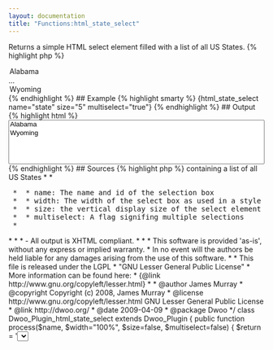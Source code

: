 ```yaml
---
layout: documentation
title: "Functions:html_state_select"
---
```


Returns a simple HTML select element filled with a list of all US States.
{% highlight php %}
<?php
html_state_select(string $name, [ string $width = "100%", [int $size = false, [bool $multiselect = false]]] )
{% endhighlight %}

* **name**: The name and id of the select element
* **width**: The vertical display size of the select element, defaults to false
* **size**: moo, defaults to foo
* **multiselect**: A flag signifing multiple selections, defaults to false

## Example
{% highlight smarty %}
{html_state_select name="state" width="200px"}
{% endhighlight %}

## Output
{% highlight html %}
<select name="state" id="state" style="width:200px;">
 <option value="AL">Alabama</option>
 ...
 <option value="WY">Wyoming</option>
</select>
{% endhighlight %}

## Example
{% highlight smarty %}
{html_state_select name="state" size="5" multiselect="true"}
{% endhighlight %}

## Output
{% highlight html %}
<select name="state" id="state" style="width:100%;" size="5" multiple="multiple">
 <option value="AL">Alabama</option>
 ...
 <option value="WY">Wyoming</option>
</select>
{% endhighlight %}

## Sources
{% highlight php %}
<?php
/**
 * {html_state_select} is a custom function that creates an html <select> containing a list of all US States 
 * 
 * <pre>
 *  * name: The name and id of the selection box
 *  * width: The width of the select box as used in a style attribute
 *  * size: the vertical display size of the select element
 *  * multiselect: A flag signifing multiple selections
 * </pre>
 * 
 * 
 * - All output is XHTML compliant. 
 * 
 * 
 * This software is provided 'as-is', without any express or implied warranty.
 * In no event will the authors be held liable for any damages arising from the use of this software.
 *
 * This file is released under the LGPL
 * "GNU Lesser General Public License"
 * More information can be found here:
 * {@link http://www.gnu.org/copyleft/lesser.html}
 *
 * @author     James Murray <http://www.vertigolabs.org>
 * @copyright  Copyright (c) 2008, James Murray
 * @license    http://www.gnu.org/copyleft/lesser.html  GNU Lesser General Public License
 * @link       http://dwoo.org/
 * @date       2009-04-09
 * @package    Dwoo
 */
class Dwoo_Plugin_html_state_select extends Dwoo_Plugin
{
	public function process($name, $width="100%", $size=false, $multiselect=false) {
 
		$return  = '<select name="'.$name.'" id="'.$name.'" style="width:'.$width.';"';
		if ($size != false && is_numeric($size)) {
			$return .= ' size="'.$size.'"';
		}
		if ($multiselect == true) {
			$return .= ' multiple="multiple"';
		}
		$return .='>';
 
		$return .='			<option value="" selected="selected">State</option> 
			<option value="AL">Alabama</option> 
			<option value="AK">Alaska</option> 
			<option value="AZ">Arizona</option> 
			<option value="AR">Arkansas</option> 
			<option value="CA">California</option> 
			<option value="CO">Colorado</option> 
			<option value="CT">Connecticut</option> 
			<option value="DE">Delaware</option> 
			<option value="DC">District Of Columbia</option> 
			<option value="FL">Florida</option> 
			<option value="GA">Georgia</option> 
			<option value="HI">Hawaii</option> 
			<option value="ID">Idaho</option> 
			<option value="IL">Illinois</option> 
			<option value="IN">Indiana</option> 
			<option value="IA">Iowa</option> 
			<option value="KS">Kansas</option> 
			<option value="KY">Kentucky</option> 
			<option value="LA">Louisiana</option> 
			<option value="ME">Maine</option> 
			<option value="MD">Maryland</option> 
			<option value="MA">Massachusetts</option> 
			<option value="MI">Michigan</option> 
			<option value="MN">Minnesota</option> 
			<option value="MS">Mississippi</option> 
			<option value="MO">Missouri</option> 
			<option value="MT">Montana</option> 
			<option value="NE">Nebraska</option> 
			<option value="NV">Nevada</option> 
			<option value="NH">New Hampshire</option> 
			<option value="NJ">New Jersey</option> 
			<option value="NM">New Mexico</option> 
			<option value="NY">New York</option> 
			<option value="NC">North Carolina</option> 
			<option value="ND">North Dakota</option> 
			<option value="OH">Ohio</option> 
			<option value="OK">Oklahoma</option> 
			<option value="OR">Oregon</option> 
			<option value="PA">Pennsylvania</option> 
			<option value="RI">Rhode Island</option> 
			<option value="SC">South Carolina</option> 
			<option value="SD">South Dakota</option> 
			<option value="TN">Tennessee</option> 
			<option value="TX">Texas</option> 
			<option value="UT">Utah</option> 
			<option value="VT">Vermont</option> 
			<option value="VA">Virginia</option> 
			<option value="WA">Washington</option> 
			<option value="WV">West Virginia</option> 
			<option value="WI">Wisconsin</option> 
			<option value="WY">Wyoming</option>
		</select>';
		return $return;
	}
}
{% endhighlight %}